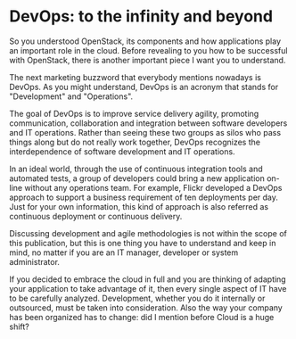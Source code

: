 # DevOps: to the infinity and beyond

So you understood OpenStack, its components and how applications play an important role in the cloud. Before revealing to you how to be successful with OpenStack, there is another important piece I want you to understand.

The next marketing buzzword that everybody mentions nowadays is DevOps. As you might understand, DevOps is an acronym that stands for "Development" and "Operations".

The goal of DevOps is to improve service delivery agility, promoting communication, collaboration and integration between software developers and IT operations.  Rather than seeing these two groups as silos who pass things along but do not really work together, DevOps recognizes the interdependence of software development and IT operations.

In an ideal world, through the use of continuous integration tools and automated tests, a group of developers could bring a new application on-line without any operations team. For example, Flickr developed a DevOps approach to support a business requirement of ten deployments per day. Just for your own information, this kind of approach is also referred as continuous deployment or continuous delivery.

Discussing development and agile methodologies is not within the scope of this publication, but this is  one thing you have to understand and keep in mind, no matter if you are an IT manager, developer or system administrator.

If you decided to embrace the cloud in full and you are thinking of adapting your application to take advantage of it, then every single aspect of IT have to be carefully analyzed. Development, whether you do it internally or outsourced, must be taken into consideration. Also the way your company has been organized has to change: did I mention before Cloud is a huge shift?
 
